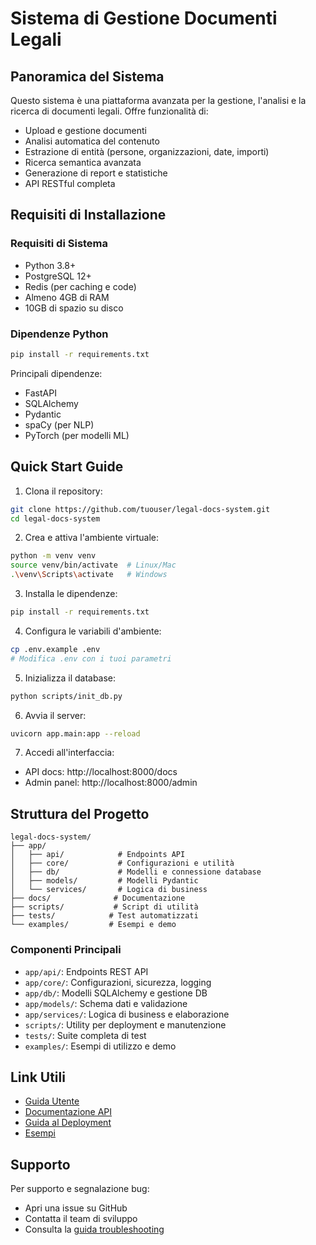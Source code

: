 # Sistema di Gestione Documenti Legali

## Panoramica del Sistema

Questo sistema è una piattaforma avanzata per la gestione, l'analisi e la ricerca di documenti legali. Offre funzionalità di:

- Upload e gestione documenti
- Analisi automatica del contenuto
- Estrazione di entità (persone, organizzazioni, date, importi)
- Ricerca semantica avanzata
- Generazione di report e statistiche
- API RESTful completa

## Requisiti di Installazione

### Requisiti di Sistema
- Python 3.8+
- PostgreSQL 12+
- Redis (per caching e code)
- Almeno 4GB di RAM
- 10GB di spazio su disco

### Dipendenze Python
```bash
pip install -r requirements.txt
```

Principali dipendenze:
- FastAPI
- SQLAlchemy
- Pydantic
- spaCy (per NLP)
- PyTorch (per modelli ML)

## Quick Start Guide

1. Clona il repository:
```bash
git clone https://github.com/tuouser/legal-docs-system.git
cd legal-docs-system
```

2. Crea e attiva l'ambiente virtuale:
```bash
python -m venv venv
source venv/bin/activate  # Linux/Mac
.\venv\Scripts\activate   # Windows
```

3. Installa le dipendenze:
```bash
pip install -r requirements.txt
```

4. Configura le variabili d'ambiente:
```bash
cp .env.example .env
# Modifica .env con i tuoi parametri
```

5. Inizializza il database:
```bash
python scripts/init_db.py
```

6. Avvia il server:
```bash
uvicorn app.main:app --reload
```

7. Accedi all'interfaccia:
- API docs: http://localhost:8000/docs
- Admin panel: http://localhost:8000/admin

## Struttura del Progetto

```
legal-docs-system/
├── app/
│   ├── api/            # Endpoints API
│   ├── core/           # Configurazioni e utilità
│   ├── db/             # Modelli e connessione database
│   ├── models/         # Modelli Pydantic
│   └── services/       # Logica di business
├── docs/              # Documentazione
├── scripts/           # Script di utilità
├── tests/            # Test automatizzati
└── examples/         # Esempi e demo
```

### Componenti Principali

- `app/api/`: Endpoints REST API
- `app/core/`: Configurazioni, sicurezza, logging
- `app/db/`: Modelli SQLAlchemy e gestione DB
- `app/models/`: Schema dati e validazione
- `app/services/`: Logica di business e elaborazione
- `scripts/`: Utility per deployment e manutenzione
- `tests/`: Suite completa di test
- `examples/`: Esempi di utilizzo e demo

## Link Utili

- [Guida Utente](user_guide.md)
- [Documentazione API](api_documentation.md)
- [Guida al Deployment](deployment.md)
- [Esempi](../examples/README.md)

## Supporto

Per supporto e segnalazione bug:
- Apri una issue su GitHub
- Contatta il team di sviluppo
- Consulta la [guida troubleshooting](user_guide.md#troubleshooting) 